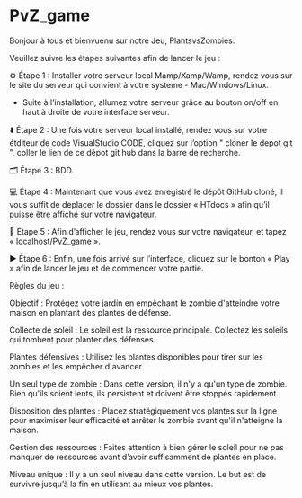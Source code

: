 # PvZ_game

Bonjour à tous et bienvuenu sur notre Jeu, PlantsvsZombies.

Veuillez suivre les étapes suivantes afin de lancer le jeu :

⚙️ Étape 1 : Installer votre serveur local Mamp/Xamp/Wamp, rendez vous sur le site du serveur qui convient à votre systeme - Mac/Windows/Linux. 
- Suite à l’installation, allumez votre serveur grâce au bouton on/off en haut à droite de votre interface serveur.

⬇️ Étape 2 : Une fois votre serveur local installé, rendez vous sur votre étditeur de code VisualStudio CODE, cliquez sur l’option " cloner le depot git ", coller le lien de ce dépot git hub dans la barre de recherche.
 
🗂️ Étape 3 : BDD. 

💻 Étape 4 : Maintenant que vous avez enregistré le dépôt GitHub cloné, il vous suffit de deplacer le dossier dans le dossier « HTdocs » afin qu’il puisse être affiché sur votre navigateur.

🔎 Étape 5 : Afin d’afficher le jeu, rendez vous sur votre navigateur, et tapez « localhost/PvZ_game ».

 ▶️ Étape 6 : Enfin, une fois arrivé sur l’interface, cliquez sur le bonton « Play » afin de lancer le jeu et de commencer votre partie.


Règles du jeu :

Objectif : Protégez votre jardin en empêchant le zombie d'atteindre votre maison en plantant des plantes de défense.

Collecte de soleil : Le soleil est la ressource principale. Collectez les soleils qui tombent pour planter des défenses.

Plantes défensives : Utilisez les plantes disponibles pour tirer sur les zombies et les empêcher d'avancer.

Un seul type de zombie : Dans cette version, il n'y a qu'un type de zombie. Bien qu'ils soient lents, ils persistent et doivent être stoppés rapidement.

Disposition des plantes : Placez stratégiquement vos plantes sur la ligne pour maximiser leur efficacité et arrêter le zombie avant qu'il n'atteigne la maison.

Gestion des ressources : Faites attention à bien gérer le soleil pour ne pas manquer de ressources avant d’avoir suffisamment de plantes en place.

Niveau unique : Il y a un seul niveau dans cette version. Le but est de survivre jusqu’à la fin en utilisant au mieux vos plantes.

